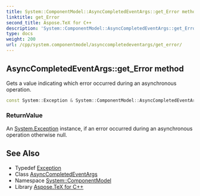 ```yaml
---
title: System::ComponentModel::AsyncCompletedEventArgs::get_Error method
linktitle: get_Error
second_title: Aspose.TeX for C++
description: 'System::ComponentModel::AsyncCompletedEventArgs::get_Error method. Gets a value indicating which error occurred during an asynchronous operation in C++.'
type: docs
weight: 200
url: /cpp/system.componentmodel/asynccompletedeventargs/get_error/
---
```

## AsyncCompletedEventArgs::get_Error method


Gets a value indicating which error occurred during an asynchronous operation.

```cpp
const System::Exception & System::ComponentModel::AsyncCompletedEventArgs::get_Error() const
```


### ReturnValue

An [System.Exception](../../../system/exception/) instance, if an error occurred during an asynchronous operation otherwise null.

## See Also

* Typedef [Exception](../../../system/exception/)
* Class [AsyncCompletedEventArgs](../)
* Namespace [System::ComponentModel](../../)
* Library [Aspose.TeX for C++](../../../)
